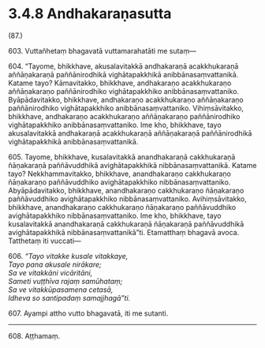 

# 3.4.8 Andhakaraṇasutta




(87.)

603\. Vuttañhetaṃ bhagavatā vuttamarahatāti me sutaṃ—

604\. “Tayome, bhikkhave, akusalavitakkā andhakaraṇā acakkhukaraṇā aññāṇakaraṇā paññānirodhikā vighātapakkhikā anibbānasaṃvattanikā. Katame tayo? Kāmavitakko, bhikkhave, andhakaraṇo acakkhukaraṇo aññāṇakaraṇo paññānirodhiko vighātapakkhiko anibbānasaṃvattaniko. Byāpādavitakko, bhikkhave, andhakaraṇo acakkhukaraṇo aññāṇakaraṇo paññānirodhiko vighātapakkhiko anibbānasaṃvattaniko. Vihiṃsāvitakko, bhikkhave, andhakaraṇo acakkhukaraṇo aññāṇakaraṇo paññānirodhiko vighātapakkhiko anibbānasaṃvattaniko. Ime kho, bhikkhave, tayo akusalavitakkā andhakaraṇā acakkhukaraṇā aññāṇakaraṇā paññānirodhikā vighātapakkhikā anibbānasaṃvattanikā.

605\. Tayome, bhikkhave, kusalavitakkā anandhakaraṇā cakkhukaraṇā ñāṇakaraṇā paññāvuddhikā avighātapakkhikā nibbānasaṃvattanikā. Katame tayo? Nekkhammavitakko, bhikkhave, anandhakaraṇo cakkhukaraṇo ñāṇakaraṇo paññāvuddhiko avighātapakkhiko nibbānasaṃvattaniko. Abyāpādavitakko, bhikkhave, anandhakaraṇo cakkhukaraṇo ñāṇakaraṇo paññāvuddhiko avighātapakkhiko nibbānasaṃvattaniko. Avihiṃsāvitakko, bhikkhave, anandhakaraṇo cakkhukaraṇo ñāṇakaraṇo paññāvuddhiko avighātapakkhiko nibbānasaṃvattaniko. Ime kho, bhikkhave, tayo kusalavitakkā anandhakaraṇā cakkhukaraṇā ñāṇakaraṇā paññāvuddhikā avighātapakkhikā nibbānasaṃvattanikā”ti. Etamatthaṃ bhagavā avoca. Tatthetaṃ iti vuccati—

606\. _“Tayo vitakke kusale vitakkaye,_  
_Tayo pana akusale nirākare;_  
_Sa ve vitakkāni vicāritāni,_  
_Sameti vuṭṭhīva rajaṃ samūhataṃ;_  
_Sa ve vitakkūpasamena cetasā,_  
_Idheva so santipadaṃ samajjhagā”ti._  


607\. Ayampi attho vutto bhagavatā, iti me sutanti.

---

608\. Aṭṭhamaṃ.






